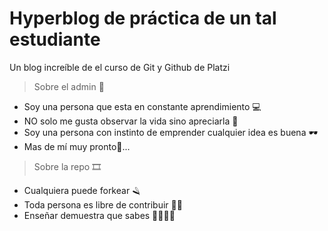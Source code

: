 # Hyperblog de práctica de un tal estudiante
Un blog increíble de el curso de Git y Github de Platzi

>Sobre el admin 🥳
* Soy una persona que esta en constante aprendimiento 💻
* NO solo me gusta observar la vida sino apreciarla 🍃
* Soy una persona con instinto de emprender cualquier idea es buena 🕶
* Mas de mí muy pronto🦇...


>Sobre la repo 🎞
* Cualquiera puede forkear 🪒
* Toda persona es libre de contribuir 🤟🏼
* Enseñar demuestra que sabes 🎅🏼🤶🏼

